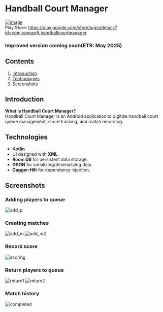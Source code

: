 ﻿# Handball Court Manager

 [![image](https://I.ibb.co/c6P6z4F/icon.png)](https://play.google.com/store/apps/details?id=com.yonasoft.handballcourtmanager)  
Play Store: https://play.google.com/store/apps/details?id=com.yonasoft.handballcourtmanager
### Improved version coming soon(ETR: May 2025)

## Contents

 1. [Introduction](#introduction)
 2. [Technologies](#technologies)
 3. [Screenshots](#screenshots)


## Introduction 
**What is Handball Court Manager?**  
Handball Court Manager is an Android application to digitize handball court queue management, score tracking, and match recording.

## Technologies 
- **Kotlin**
- UI designed with **XML**.
- **Room DB** for persistent data storage.
- **GSON** for serializing/deserializing data.
- **Dagger-Hilt** for dependency injection.


## Screenshots
 ### Adding players to queue
![add_p](https://github.com/KevC000/Wall-Handball-Court-Manager/assets/82843524/1802d58e-eddc-4392-824e-993b5354d161)

### Creating matches
![add_m](https://github.com/KevC000/Wall-Handball-Court-Manager/assets/82843524/dafd0d69-d0b5-4b7b-b64b-d8bd64ac1073)
![add_m2](https://github.com/KevC000/Wall-Handball-Court-Manager/assets/82843524/4702258c-69f2-43ba-b2b4-0088ac2b7808)

### Record score
![scoring](https://github.com/KevC000/Wall-Handball-Court-Manager/assets/82843524/fd671f3d-8fe8-47d4-8db7-ebe3c72d9e4d)

### Return players to queue
![return1](https://github.com/KevC000/Wall-Handball-Court-Manager/assets/82843524/35fe5ac2-7c8b-41a0-a78b-285826c5a07c)
![return2](https://github.com/KevC000/Wall-Handball-Court-Manager/assets/82843524/38a7b872-2ab0-4bd6-adcf-73ca92ac0127)

### Match history
![completed](https://github.com/KevC000/Wall-Handball-Court-Manager/assets/82843524/4f5bee6e-e02b-4b52-af9f-83c36184855b)
